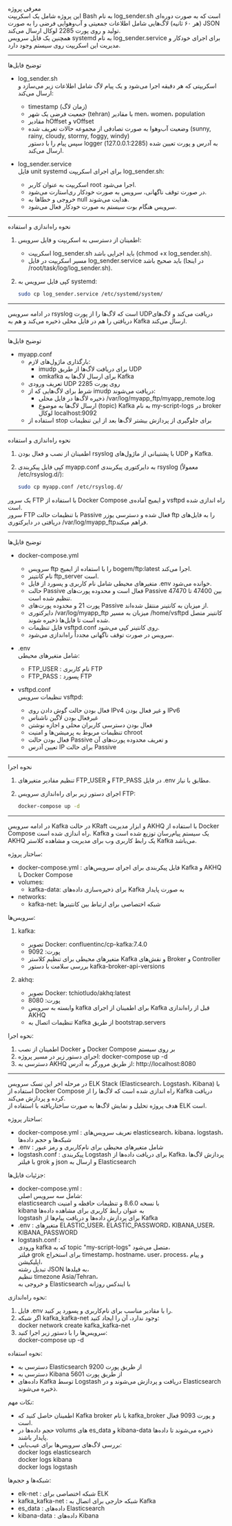 معرفی پروژه  
این پروژه شامل یک اسکریپت Bash به نام log_sender.sh است که به صورت دوره‌ای (هر ۶۰ ثانیه) لاگ‌هایی شامل اطلاعات جمعیتی و آب‌وهوایی فرضی را به صورت JSON تولید و روی پورت 2285 لوکال ارسال می‌کند.  
همچنین یک فایل سرویس systemd به نام log_sender.service برای اجرای خودکار و مدیریت این اسکریپت روی سیستم وجود دارد.

---



توضیح فایل‌ها

- log_sender.sh  
  اسکریپتی که هر دقیقه اجرا می‌شود و یک پیام لاگ شامل اطلاعات زیر می‌سازد و ارسال می‌کند:  
  - timestamp (زمان لاگ)  
  - جمعیت فرضی یک شهر (tehran) با مقادیر men، women، population  
  - مقادیر hOffset و vOffset  
  - وضعیت آب‌وهوا به صورت تصادفی از مجموعه حالات تعریف شده (sunny, rainy, cloudy, stormy, foggy, windy)  
  سپس پیام را با دستور logger به آدرس و پورت تعیین شده (127.0.0.1:2285) ارسال می‌کند.

- log_sender.service  
  فایل unit systemd برای اجرای اسکریپت log_sender.sh:  
  - اسکریپت به عنوان کاربر root اجرا می‌شود.  
  - در صورت توقف ناگهانی، سرویس به صورت خودکار ری‌استارت می‌شود.  
  - خروجی و خطاها به null هدایت می‌شوند.  
  - سرویس هنگام بوت سیستم به صورت خودکار فعال می‌شود.

---

نحوه راه‌اندازی و استفاده

1. اطمینان از دسترسی به اسکریپت و فایل سرویس:

   - اسکریپت log_sender.sh باید اجرایی باشد (chmod +x log_sender.sh).
   - مسیر اسکریپت در فایل log_sender.service باید صحیح باشد (در اینجا /root/task/log/log_sender.sh).

2. کپی فایل سرویس به systemd:

   ```bash
   sudo cp log_sender.service /etc/systemd/system/

---

 در ادامه  سرویس rsyslog است که لاگ‌ها را از پورت UDPدریافت می‌کند و لاگ‌های دریافتی را هم در فایل محلی ذخیره می‌کند و هم به Kafka ارسال می‌کند.

---

توضیح فایل‌ها  

- myapp.conf  
  - بارگذاری ماژول‌های لازم:  
    - imudp برای دریافت لاگ‌ها از طریق UDP  
    - omkafka برای ارسال لاگ‌ها به Kafka  
  - تعریف ورودی UDP روی پورت 2285  
  - شرط برای لاگ‌هایی که از imudp دریافت می‌شوند:  
    - ذخیره لاگ‌ها در فایل محلی /var/log/myapp_ftp/myapp_remote.log  
    - ارسال لاگ‌ها به موضوع (topic) Kafka به نام my-script-logs در broker لوکال localhost:9092  
  - استفاده از stop برای جلوگیری از پردازش بیشتر لاگ‌ها بعد از این تنظیمات

---

نحوه راه‌اندازی و استفاده

1. اطمینان از نصب و فعال بودن rsyslog با پشتیبانی از ماژول‌های UDP و Kafka.

2. کپی فایل پیکربندی myapp.conf به دایرکتوری پیکربندی rsyslog (معمولاً /etc/rsyslog.d/):

   ```bash
   sudo cp myapp.conf /etc/rsyslog.d/
 یک سرور FTP با استفاده از Docker Compose و ایمیج آماده‌ی vsftpd راه اندازی شده است.  
سرور FTP با تنظیمات حالت Passive فعال شده و دسترسی یوزر ftp را به  فایل‌های دریافتی در دایرکتوری /var/log/myapp_ftpفراهم میکند.

---


توضیح فایل‌ها

- docker-compose.yml  
  - سرویس ftp را با استفاده از ایمیج bogem/ftp:latest اجرا می‌کند.  
  - نام کانتینر ftp_server است.  
  - متغیرهای محیطی شامل نام کاربری و پسورد از فایل .env خوانده می‌شود.  
  - حالت Passive فعال است و محدوده پورت‌های Passive بین 47400 تا 47470 تنظیم شده است.  
  - پورت 21 و محدوده پورت‌های Passive از میزبان به کانتینر منتقل شده‌اند.  
  - دایرکتوری /var/log/myapp_ftp میزبان به مسیر /home/vsftpd کانتینر متصل شده است تا فایل‌ها ذخیره شوند.  
  - فایل تنظیمات vsftpd.conf روی کانتینر کپی می‌شود.  
  - سرویس در صورت توقف ناگهانی مجدداً راه‌اندازی می‌شود.

- .env  
  شامل متغیرهای محیطی:  
  - FTP_USER : نام کاربری FTP  
  - FTP_PASS : پسورد FTP

- vsftpd.conf  
  تنظیمات سرویس vsftpd:  
  - فعال بودن حالت گوش دادن روی IPv4 و غیر فعال بودن IPv6  
  - غیرفعال بودن لاگین ناشناس  
  - فعال بودن دسترسی کاربران محلی و اجازه نوشتن  
  - تنظیمات مربوط به پرمیشن‌ها و امنیت chroot  
  - فعال بودن حالت Passive و تعریف محدوده پورت‌های آن  
  - تعیین آدرس IP برای حالت Passive

---

نحوه اجرا
1. تنظیم مقادیر متغیرهای FTP_USER و FTP_PASS در فایل .env مطابق با نیاز.

2. اجرای دستور زیر برای راه‌اندازی سرویس FTP:

   ```bash
   docker-compose up -d
---
 در ادامه سرویس Kafka  در حالت KRaft و ابزار مدیریت AKHQ با استفاده از Docker Compose راه اندازی شده است. Kafka یک سیستم پیام‌رسان توزیع شده است و AKHQ یک رابط کاربری وب برای مدیریت و مشاهده کلاستر Kafka می‌باشد.

ساختار پروژه:
- docker-compose.yml : فایل پیکربندی برای اجرای سرویس‌های Kafka و AKHQ با Docker Compose
- volumes:
  - kafka-data: برای ذخیره‌سازی داده‌های Kafka به صورت پایدار
- networks:
  - kafka-net: شبکه اختصاصی برای ارتباط بین کانتینرها

سرویس‌ها:
1. kafka:
   - تصویر Docker: confluentinc/cp-kafka:7.4.0
   - پورت: 9092
   - متغیرهای محیطی برای تنظیم کلاستر Kafka و نقش‌های Broker و Controller
   - بررسی سلامت با دستور kafka-broker-api-versions

2. akhq:
   - تصویر Docker: tchiotludo/akhq:latest
   - پورت: 8080
   - وابسته به سرویس kafka برای اطمینان از اجرای Kafka قبل از راه‌اندازی AKHQ
   - تنظیمات اتصال به Kafka از طریق bootstrap.servers

نحوه اجرا:
1. اطمینان از نصب Docker و Docker Compose بر روی سیستم
2. اجرای دستور زیر در مسیر پروژه:
   docker-compose up -d
3. دسترسی به AKHQ از طریق مرورگر به آدرس:
   http://localhost:8080

---


در مرحله اخر این تسک سرویس  ELK Stack (Elasticsearch، Logstash، Kibana) با استفاده از Docker Compose راه اندازی شده است که لاگ‌ها را از Kafka دریافت کرده و پردازش می‌کند.  
هدف پروژه تحلیل و نمایش لاگ‌ها به صورت ساختاریافته با استفاده از ELK است.

ساختار پروژه:
- docker-compose.yml : تعریف سرویس‌های elasticsearch، kibana، logstash، شبکه‌ها و حجم داده‌ها  
- .env : شامل متغیرهای محیطی برای نام‌کاربری و رمز عبور  
- logstash.conf : پیکربندی Logstash برای دریافت داده‌ها از Kafka، پردازش لاگ‌ها با فیلتر grok و json و ارسال به Elasticsearch

جزئیات فایل‌ها:
- docker-compose.yml :  
  شامل سه سرویس اصلی:  
  elasticsearch با نسخه 8.6.0 و تنظیمات حافظه و امنیت  
  kibana به عنوان رابط کاربری برای مشاهده داده‌ها  
  logstash برای پردازش داده‌ها و دریافت پیام‌ها از Kafka  
- .env : متغیرهای ELASTIC_USER، ELASTIC_PASSWORD، KIBANA_USER، KIBANA_PASSWORD  
- logstash.conf :  
  ورودی kafka که به topic "my-script-logs" متصل می‌شود،  
  فیلتر grok برای استخراج timestamp، hostname، user، process، و پیام اپلیکیشن،  
  تبدیل رشته JSON به فیلدها،  
  تنظیم timezone Asia/Tehran،  
  و خروجی به Elasticsearch با ایندکس روزانه

نحوه راه‌اندازی:
1. فایل .env را با مقادیر مناسب برای نام‌کاربری و پسورد پر کنید.  
2. اگر شبکه kafka_kafka-net وجود ندارد، آن را ایجاد کنید:  
   docker network create kafka_kafka-net  
3. سرویس‌ها را با دستور زیر اجرا کنید:  
   docker-compose up -d

نحوه استفاده:
- دسترسی به Elasticsearch از طریق پورت 9200  
- دسترسی به Kibana از طریق پورت 5601  
- داده‌های Kafka توسط Logstash دریافت و پردازش می‌شوند و در Elasticsearch ذخیره می‌شوند.

نکات مهم:
- اطمینان حاصل کنید که Kafka broker با نام kafka_broker و پورت 9093 فعال است.  
- حجم داده‌ها در volums های es_data و kibana-data ذخیره می‌شوند تا داده‌ها پایدار باشند.  
- بررسی لاگ‌های سرویس‌ها برای عیب‌یابی:  
  docker logs elasticsearch  
  docker logs kibana  
  docker logs logstash

شبکه‌ها و حجم‌ها:
- elk-net : شبکه اختصاصی برای ELK  
- kafka_kafka-net : شبکه خارجی برای اتصال به Kafka  
- es_data : داده‌های Elasticsearch  
- kibana-data : داده‌های Kibana
